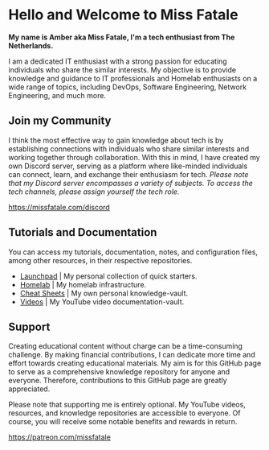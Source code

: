 # Hello and Welcome to Miss Fatale

**My name is Amber aka Miss Fatale, I'm a tech enthusiast from The Netherlands.**

I am a dedicated IT enthusiast with a strong passion for educating individuals who share the similar interests. My objective is to provide knowledge and guidance to IT professionals and Homelab enthusiasts on a wide range of topics, including DevOps, Software Engineering, Network Engineering, and much more.

## Join my Community 
I think the most effective way to gain knowledge about tech is by establishing connections with individuals who share similar interests and working together through collaboration. With this in mind, I have created my own Discord server, serving as a platform where like-minded individuals can connect, learn, and exchange their enthusiasm for tech.
*Please note that my Discord server encompasses a variety of subjects. To access the tech channels, please assign yourself the tech role.*

https://missfatale.com/discord

## Tutorials and Documentation
You can access my tutorials, documentation, notes, and configuration files, among other resources, in their respective repositories.

- [Launchpad](https://github.com/missfatale/launchpad) | My personal collection of quick starters.
- [Homelab](https://github.com/missfatale/homelab) | My homelab infrastructure.
- [Cheat Sheets](https://github.com/missfatale/cheat-sheets) | My own personal knowledge-vault.
- [Videos](https://github.com/missfatale/videos) | My YouTube video documentation-vault.

## Support
Creating educational content without charge can be a time-consuming challenge. By making financial contributions, I can dedicate more time and effort towards creating educational materials. My aim is for this GitHub page to serve as a comprehensive knowledge repository for anyone and everyone. Therefore, contributions to this GitHub page are greatly appreciated.

Please note that supporting me is entirely optional. My YouTube videos, resources, and knowledge repositories are accessible to everyone. Of course, you will receive some notable benefits and rewards in return.

https://patreon.com/missfatale